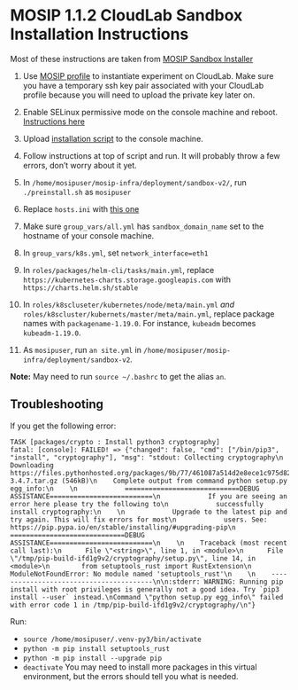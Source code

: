 # MOSIP 1.1.2 CloudLab Sandbox Installation Instructions

Most of these instructions are taken from [MOSIP Sandbox Installer](https://docs.mosip.io/platform/build-and-deploy/sandbox-installer)

1. Use [MOSIP profile](https://raw.githubusercontent.com/fretbuzz/MOSIP-Setup-Instructions/main/cloudlab_specific/MOSIP%20Profile%20genlib%20Script.txt) to instantiate experiment on CloudLab. Make sure you have a temporary ssh key pair associated with your CloudLab profile because you will need to upload the private key later on.

2. Enable SELinux permissive mode on the console machine and reboot. [Instructions here](https://phoenixnap.com/kb/enable-selinux-centos)

3. Upload [installation script](/cloudlab_specific/MOSIP%20Installation%20Script.txt) to the console machine.

4. Follow instructions at top of script and run. It will probably throw a few errors, don’t worry about it yet.

5. In `/home/mosipuser/mosip-infra/deployment/sandbox-v2/`, run `./preinstall.sh` as `mosipuser`

6. Replace `hosts.ini` with [this one](/cloudlab_specific/hosts.ini)

7. Make sure `group_vars/all.yml` has `sandbox_domain_name` set to the hostname of your console machine.

8. In `group_vars/k8s.yml`, set `network_interface=eth1`

9. In `roles/packages/helm-cli/tasks/main.yml`, replace `https://kubernetes-charts.storage.googleapis.com` with `https://charts.helm.sh/stable`

10. In `roles/k8scluseter/kubernetes/node/meta/main.yml` *and* `roles/k8scluster/kubernets/master/meta/main.yml`, replace package names with `packagename-1.19.0`. For instance, `kubeadm` becomes `kubeadm-1.19.0`. 

11. As `mosipuser`, run `an site.yml` in `/home/mosipuser/mosip-infra/deployment/sandbox-v2`. 

**Note:** May need to run `source ~/.bashrc` to get the alias `an`. 

## Troubleshooting

If you get the following error:
```
TASK [packages/crypto : Install python3 cryptography]
fatal: [console]: FAILED! => {"changed": false, "cmd": ["/bin/pip3", "install", "cryptography"], "msg": "stdout: Collecting cryptography\n  Downloading https://files.pythonhosted.org/packages/9b/77/461087a514d2e8ece1c975d8216bc03f7048e6090c5166bc34115afdaa53/cryptography-3.4.7.tar.gz (546kB)\n    Complete output from command python setup.py egg_info:\n    \n            =============================DEBUG ASSISTANCE==========================\n            If you are seeing an error here please try the following to\n            successfully install cryptography:\n    \n            Upgrade to the latest pip and try again. This will fix errors for most\n            users. See: https://pip.pypa.io/en/stable/installing/#upgrading-pip\n            =============================DEBUG ASSISTANCE==========================\n    \n    Traceback (most recent call last):\n      File \"<string>\", line 1, in <module>\n      File \"/tmp/pip-build-ifd1g9v2/cryptography/setup.py\", line 14, in <module>\n        from setuptools_rust import RustExtension\n    ModuleNotFoundError: No module named 'setuptools_rust'\n    \n    ----------------------------------------\n\n:stderr: WARNING: Running pip install with root privileges is generally not a good idea. Try `pip3 install --user` instead.\nCommand \"python setup.py egg_info\" failed with error code 1 in /tmp/pip-build-ifd1g9v2/cryptography/\n"}
```
Run:
* `source /home/mosipuser/.venv-py3/bin/activate`
* `python -m pip install setuptools_rust`
* `python -m pip install --upgrade pip`
* `deactivate` 
You may need to install more packages in this virtual environment, but the errors should tell you what is needed.
